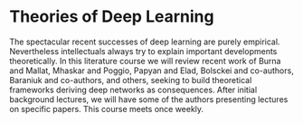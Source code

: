 # Theories of Deep Learning

The spectacular recent successes of deep learning are purely empirical. Nevertheless intellectuals always try to explain important developments theoretically. In this literature course we will review recent work of Burna and Mallat, Mhaskar and Poggio, Papyan and Elad, Bolsckei and co-authors, Baraniuk and co-authors, and others, seeking to build theoretical frameworks deriving deep networks as consequences. After initial background lectures, we will have some of the authors presenting lectures on specific papers. This course meets once weekly.
